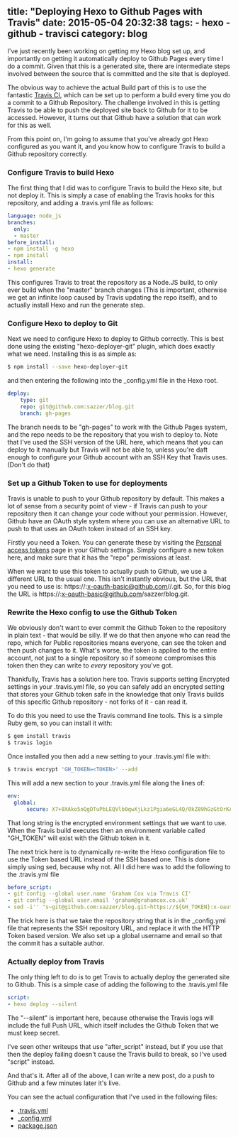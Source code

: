 title: "Deploying Hexo to Github Pages with Travis"
date: 2015-05-04 20:32:38
tags:
    - hexo
    - github
    - travisci
category: blog
---

I've just recently been working on getting my Hexo blog set up, and importantly on getting it automatically deploy to Github Pages every time I do a commit. Given that this is a generated site, there are intermediate steps involved between the source that is committed and the site that is deployed. 

The obvious way to achieve the actual Build part of this is to use the fantastic [Travis CI](https://travis-ci.org/), which can be set up to perform a build every time you do a commit to a Github Repository. The challenge involved in this is getting Travis to be able to push the deployed site back to Github for it to be accessed. However, it turns out that Github have a solution that can work for this as well.

From this point on, I'm going to assume that you've already got Hexo configured as you want it, and you know how to configure Travis to build a Github repository correctly.

<!-- more -->
### Configure Travis to build Hexo
The first thing that I did was to configure Travis to build the Hexo site, but not deploy it. This is simply a case of enabling the Travis hooks for this repository, and adding a .travis.yml file as follows:
```yaml
language: node_js
branches:
  only:
  - master
before_install:
- npm install -g hexo
- npm install
install:
- hexo generate
```

This configures Travis to treat the repository as a Node.JS build, to only ever build when the "master" branch changes (This is important, otherwise we get an infinite loop caused by Travis updating the repo itself), and to actually install Hexo and run the generate step.

### Configure Hexo to deploy to Git
Next we need to configure Hexo to deploy to Github correctly. This is best done using the existing "hexo-deployer-git" plugin, which does exactly what we need. Installing this is as simple as:

```bash
$ npm install --save hexo-deployer-git
```
and then entering the following into the \_config.yml file in the Hexo root. 

```yaml
deploy:
    type: git
    repo: git@github.com:sazzer/blog.git
    branch: gh-pages
```

The branch needs to be "gh-pages" to work with the Github Pages system, and the repo needs to be the repository that you wish to deploy to. Note that I've used the SSH version of the URL here, which means that you can deploy to it manually but Travis will not be able to, unless you're daft enough to configure your Github account with an SSH Key that Travis uses. (Don't do that)

### Set up a Github Token to use for deployments
Travis is unable to push to your Github repository by default. This makes a lot of sense from a security point of view - if Travis can push to your repository then it can change your code without your permission. However, Github have an OAuth style system where you can use an alternative URL to push to that uses an OAuth token instead of an SSH key. 

Firstly you need a Token. You can generate these by visiting the [Personal access tokens](https://github.com/settings/tokens) page in your Github settings. Simply configure a new token here, and make sure that it has the "repo" permissions at least.

When we want to use this token to actually push to Github, we use a different URL to the usual one. This isn't instantly obvious, but the URL that you need to use is: https://<TOKEN>:x-oauth-basic@github.com/<user>/<repo>.git. So, for this blog the URL is https://<TOKEN>:x-oauth-basic@github.com/sazzer/blog.git.

### Rewrite the Hexo config to use the Github Token
We obviously don't want to ever commit the Github Token to the repository in plain text - that would be silly. If we do that then anyone who can read the repo, which for Public repositories means everyone, can see the token and then push changes to it. What's worse, the token is applied to the entire account, not just to a single repository so if someone compromises this token then they can write to *every* repository you've got.

Thankfully, Travis has a solution here too. Travis supports setting Encrypted settings in your .travis.yml file, so you can safely add an encrypted setting that stores your Github token safe in the knowledge that only Travis builds of this specific Github repository - not forks of it - can read it.

To do this you need to use the Travis command line tools. This is a simple Ruby gem, so you can install it with:

```bash
$ gem install travis
$ travis login
```

Once installed you then add a new setting to your .travis.yml file with:
```bash
$ travis encrypt 'GH_TOKEN=<TOKEN>' --add
```

This will add a new section to your .travis.yml file along the lines of:
```yaml
env:
  global:
      secure: X7+8XAko5oQgDTuPbLEQVlb0qwXjLkz1Pgia6eGL4Q/0kZ89hGzGtOrKAhmtZRpcmg+PBxrLo5bdziAP/rvFslIabHHYBYv8ES8VrA81B/Q+t1VFbQEfhZdSq/L0wVsyBe2p6OOu2bNOLjPMG//aaynLxXstEEVSHh/lSuzsE4A=
```

That long string is the encrypted environment settings that we want to use. When the Travis build executes then an environment variable called "GH\_TOKEN" will exist with the Github token in it.

The next trick here is to dynamically re-write the Hexo configuration file to use the Token based URL instead of the SSH based one. This is done simply using sed, because why not. All I did here was to add the following to the .travis.yml file

```yaml
before_script:
- git config --global user.name 'Graham Cox via Travis CI'
- git config --global user.email 'graham@grahamcox.co.uk'
- sed -i'' "s~git@github.com:sazzer/blog.git~https://${GH_TOKEN}:x-oauth-basic@github.com/sazzer/blog.git~" _config.yml
```

The trick here is that we take the repository string that is in the \_config.yml file that represents the SSH repository URL, and replace it with the HTTP Token based version. We also set up a global username and email so that the commit has a suitable author.

### Actually deploy from Travis
The only thing left to do is to get Travis to actually deploy the generated site to Github. This is a simple case of adding the following to the .travis.yml file
```yaml
script:
- hexo deploy --silent
```

The "--silent" is important here, because otherwise the Travis logs will include the full Push URL, which itself includes the Github Token that we must keep secret. 

I've seen other writeups that use "after\_script" instead, but if you use that then the deploy failing doesn't cause the Travis build to break, so I've used "script" instead.

And that's it. After all of the above, I can write a new post, do a push to Github and a few minutes later it's live.

You can see the actual configuration that I've used in the following files:

* [.travis.yml](https://github.com/sazzer/blog/blob/master/.travis.yml)
* [\_config.yml](https://github.com/sazzer/blog/blob/master/_config.yml)
* [package.json](https://github.com/sazzer/blog/blob/master/package.json)
